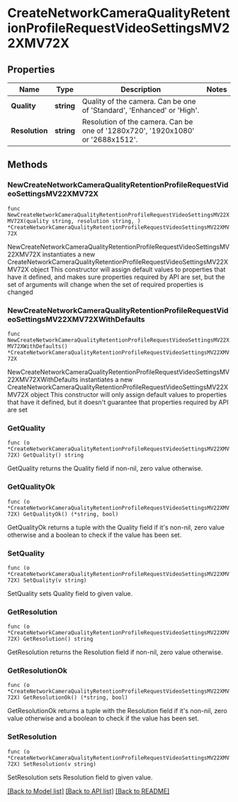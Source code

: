# CreateNetworkCameraQualityRetentionProfileRequestVideoSettingsMV22XMV72X

## Properties

Name | Type | Description | Notes
------------ | ------------- | ------------- | -------------
**Quality** | **string** | Quality of the camera. Can be one of &#39;Standard&#39;, &#39;Enhanced&#39; or &#39;High&#39;. | 
**Resolution** | **string** | Resolution of the camera. Can be one of &#39;1280x720&#39;, &#39;1920x1080&#39; or &#39;2688x1512&#39;. | 

## Methods

### NewCreateNetworkCameraQualityRetentionProfileRequestVideoSettingsMV22XMV72X

`func NewCreateNetworkCameraQualityRetentionProfileRequestVideoSettingsMV22XMV72X(quality string, resolution string, ) *CreateNetworkCameraQualityRetentionProfileRequestVideoSettingsMV22XMV72X`

NewCreateNetworkCameraQualityRetentionProfileRequestVideoSettingsMV22XMV72X instantiates a new CreateNetworkCameraQualityRetentionProfileRequestVideoSettingsMV22XMV72X object
This constructor will assign default values to properties that have it defined,
and makes sure properties required by API are set, but the set of arguments
will change when the set of required properties is changed

### NewCreateNetworkCameraQualityRetentionProfileRequestVideoSettingsMV22XMV72XWithDefaults

`func NewCreateNetworkCameraQualityRetentionProfileRequestVideoSettingsMV22XMV72XWithDefaults() *CreateNetworkCameraQualityRetentionProfileRequestVideoSettingsMV22XMV72X`

NewCreateNetworkCameraQualityRetentionProfileRequestVideoSettingsMV22XMV72XWithDefaults instantiates a new CreateNetworkCameraQualityRetentionProfileRequestVideoSettingsMV22XMV72X object
This constructor will only assign default values to properties that have it defined,
but it doesn't guarantee that properties required by API are set

### GetQuality

`func (o *CreateNetworkCameraQualityRetentionProfileRequestVideoSettingsMV22XMV72X) GetQuality() string`

GetQuality returns the Quality field if non-nil, zero value otherwise.

### GetQualityOk

`func (o *CreateNetworkCameraQualityRetentionProfileRequestVideoSettingsMV22XMV72X) GetQualityOk() (*string, bool)`

GetQualityOk returns a tuple with the Quality field if it's non-nil, zero value otherwise
and a boolean to check if the value has been set.

### SetQuality

`func (o *CreateNetworkCameraQualityRetentionProfileRequestVideoSettingsMV22XMV72X) SetQuality(v string)`

SetQuality sets Quality field to given value.


### GetResolution

`func (o *CreateNetworkCameraQualityRetentionProfileRequestVideoSettingsMV22XMV72X) GetResolution() string`

GetResolution returns the Resolution field if non-nil, zero value otherwise.

### GetResolutionOk

`func (o *CreateNetworkCameraQualityRetentionProfileRequestVideoSettingsMV22XMV72X) GetResolutionOk() (*string, bool)`

GetResolutionOk returns a tuple with the Resolution field if it's non-nil, zero value otherwise
and a boolean to check if the value has been set.

### SetResolution

`func (o *CreateNetworkCameraQualityRetentionProfileRequestVideoSettingsMV22XMV72X) SetResolution(v string)`

SetResolution sets Resolution field to given value.



[[Back to Model list]](../README.md#documentation-for-models) [[Back to API list]](../README.md#documentation-for-api-endpoints) [[Back to README]](../README.md)


